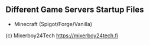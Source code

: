 ## Different Game Servers Startup Files 

* Minecraft (Spigot/Forge/Vanilla)

(c) Mixerboy24Tech https://mixerboy24tech.fi 
